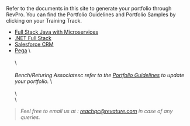 Refer to the documents in this site to generate your portfolio through RevPro. You can find the Portfolio Guidelines and Portfolio Samples by clicking on your Training Track.

- [Full Stack Java with Microservices](./javams-guidelines.md)
- [.NET Full Stack](./dotnet-guidelines.md)
- [Salesforce CRM](./salesforce-guidelines.md)
- [Pega](./pega-guidelines.md)
    \  
    \
    \  
    \
*Bench/Returing Associatesc refer to the [Portfolio Guidelines](./bench-guidelines.md) to update your portfolio.*
     \  
    \
    \  
    \
> *Feel free to email us at : [reachqc@revature.com](mailto:reachqc@revature.com) in case of any queries.*
